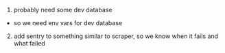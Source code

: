 1. probably need some dev database
- so we need env vars for dev database
2. add sentry to something similar to scraper, so we know when it fails and what failed